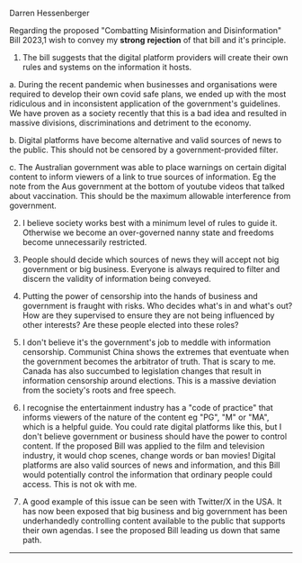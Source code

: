 Darren Hessenberger

Regarding the proposed "Combatting Misinformation and Disinformation" Bill 2023,1 wish
to convey my **strong** **rejection** of that bill and it's principle.

1. The bill suggests that the digital platform providers will create their own rules and
systems on the information it hosts.

a. During the recent pandemic when businesses and organisations were
required to develop their own covid safe plans, we ended up with the most
ridiculous and in inconsistent application of the government's guidelines. We
have proven as a society recently that this is a bad idea and resulted in
massive divisions, discriminations and detriment to the economy.

b. Digital platforms have become alternative and valid sources of news to the
public. This should not be censored by a government-provided filter.

c. The Australian government was able to place warnings on certain digital
content to inform viewers of a link to true sources of information. Eg the
note from the Aus government at the bottom of youtube videos that talked
about vaccination. This should be the maximum allowable interference from
government.

2. I believe society works best with a minimum level of rules to guide it. Otherwise we
become an over-governed nanny state and freedoms become unnecessarily
restricted.

3. People should decide which sources of news they will accept not big government or
big business. Everyone is always required to filter and discern the validity of
information being conveyed.

4. Putting the power of censorship into the hands of business and government is
fraught with risks. Who decides what's in and what's out? How are they supervised
to ensure they are not being influenced by other interests? Are these people elected
into these roles?

5. I don't believe it's the government's job to meddle with information censorship.
Communist China shows the extremes that eventuate when the government
becomes the arbitrator of truth. That is scary to me. Canada has also succumbed to
legislation changes that result in information censorship around elections. This is a
massive deviation from the society's roots and free speech.

6. I recognise the entertainment industry has a "code of practice" that informs viewers
of the nature of the content eg "PG", "M" or "MA", which is a helpful guide. You
could rate digital platforms like this, but I don't believe government or business
should have the power to control content. If the proposed Bill was applied to the
film and television industry, it would chop scenes, change words or ban movies!
Digital platforms are also valid sources of news and information, and this Bill would
potentially control the information that ordinary people could access. This is not ok
with me.

7. A good example of this issue can be seen with Twitter/X in the USA. It has now been
exposed that big business and big government has been underhandedly controlling
content available to the public that supports their own agendas. I see the proposed
Bill leading us down that same path.


-----

